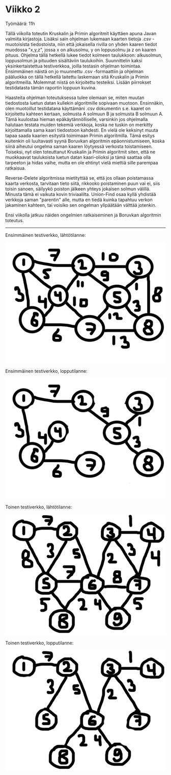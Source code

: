 <h1>Viikko 2</h1>

Työmäärä: 11h

Tällä viikolla toteutin Kruskalin ja Primin algoritmit käyttäen apuna Javan valmiita kirjastoja. Lisäksi sain 
ohjelman lukemaan kaarten tietoja .csv -muotoisista tiedostoista, niin että jokaisella rivilla on yhden kaaren
tiedot muodossa "x,y,z", jossa x on alkusolmu, y on loppusolmu ja z on kaaren pituus. Ohjelma tällä hetkellä lukee 
tiedot kolmeen taulukkoon: alkusolmun, loppusolmun ja pituuden  sisältäviin taulukoihin.  Suunnittelin kaksi 
yksinkertaistettua testiverkkoa, joilla testasin ohjelman toimintaa. Ensimmäinen näistä on jo muunnettu .csv 
-formaattiin ja ohjelman pääluokka on tällä hetkellä laitettu laskemaan sitä Kruskalin ja Primin algoritmeilla. 
Molemmat niistä on kirjoitettu testeiksi. Lisään piirrokset testidatasta tämän raportin loppuun kuvina.

Haasteita ohjelman toteutuksessa tulee olemaan se, miten muutan tiedostosta luetun datan kullekin algoritmille 
sopivaan muotoon. Ensinnäkin, olen muotoillut testidatana käyttämäni .csv dokumentin s.e. kaaret on kirjoitettu
kahteen kertaan, solmusta A solmuun B ja solmusta B solmuun A. Tämä kuulostaa hieman epäkäytännölliselle, varsinkin
jos ohjelmalla halutaan testata muiden tekemiä verkkoja, koska ne tuskin on merkitty kirjoittamalla sama kaari
tiedostoon kahdesti. En vielä ole keksinyt muuta tapaa saada kaarien esitystä toimimaan Primin algoritmilla. Tämä 
esitys kuitenkin oli luultavasti syynä Boruvkan algoritmin epäonnistumiseen, koska siinä aiheutui ongelma saman
kaaren löytyessä verkosta toistamiseen. Toiseksi, nyt olen toteuttanut Kruskalin ja Primin algoritmit siten, että
ne muokkaavat taulukoista luetun datan kaari-olioksi ja tämä saattaa olla tarpeeton ja hidas vaihe, mutta en ole 
ehtinyt vielä miettiä sille parempaa ratkaisua. 

Reverse-Delete algoritmissa mietityttää se, että jos ollaan poistamassa kaarta verkosta, tarvitaan tieto siitä,
rikkooko poistaminen puun vai ei, siis toisin sanoen, säilyykö poiston jälkeen yhteys jokaisen solmun välillä.
Minusta tämä ei vaikuta kovin triviaalilta. Union-Find osaa kyllä yhdistää verkkoja saman "parentin" alle, mutta
en tiedä kuinka tapahtuu verkon jakaminen kahteen, tai voisiko sen ongelman ylipäätään välttää jotenkin.

Ensi viikolla jatkuu näiden ongelmien ratkaiseminen ja Boruvkan algoritmin toteutus.

---

Ensimmäinen testiverkko, lähtötilanne:

![GitHub Logo](images/testgraph1.png)

Ensimmäinen testiverkko, lopputilanne:

![GitHub Logo](images/testgraph1res.png)

Toinen testiverkko, lähtötilanne:

![GitHub Logo](images/testgraph2.png)

Toinen testiverkko, lopputilanne:

![GitHub Logo](images/testgraph2res.png)
